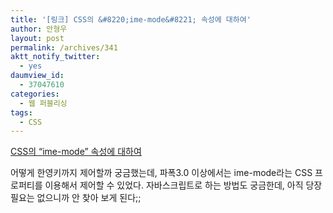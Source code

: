```yaml
---
title: '[링크] CSS의 &#8220;ime-mode&#8221; 속성에 대하여'
author: 안형우
layout: post
permalink: /archives/341
aktt_notify_twitter:
  - yes
daumview_id:
  - 37047610
categories:
  - 웹 퍼블리싱
tags:
  - CSS
---
```

[CSS의 &#8220;ime-mode&#8221; 속성에 대하여][1]

어떻게 한영키까지 제어할까 궁금했는데, 파폭3.0 이상에서는 ime-mode라는 CSS 프로퍼티를 이용해서 제어할 수 있었다. 자바스크립트로 하는 방법도 궁금한데, 아직 당장 필요는 없으니까 안 찾아 보게 된다;;

 [1]: http://firejune.com/1657